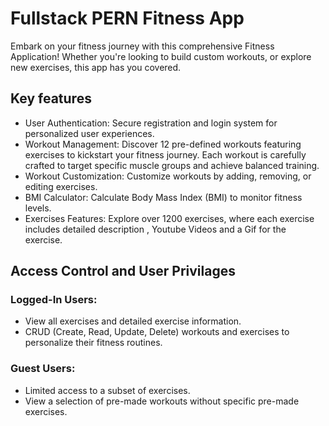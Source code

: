 # Fullstack PERN Fitness App 
Embark on your fitness journey with this comprehensive Fitness Application! Whether you're looking to build custom workouts, or explore new exercises, this app has you covered.
## Key features
- User Authentication: Secure registration and login system for personalized user experiences. 
- Workout Management: Discover 12 pre-defined workouts featuring exercises to kickstart your fitness journey.
Each workout is carefully crafted to target specific muscle groups and achieve balanced training.
- Workout Customization: Customize workouts by adding, removing, or editing exercises.
- BMI Calculator: Calculate Body Mass Index (BMI) to monitor fitness levels.
- Exercises Features: Explore over 1200 exercises, where each exercise includes detailed description , Youtube Videos and a Gif for the exercise.
## Access Control and User Privilages
### Logged-In Users:
- View all exercises and detailed exercise information.
- CRUD (Create, Read, Update, Delete) workouts and exercises to personalize their fitness routines.
### Guest Users:
- Limited access to a subset of exercises.
- View a selection of pre-made workouts without specific pre-made exercises.
